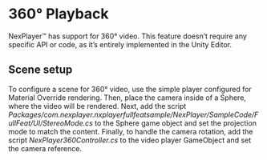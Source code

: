 # 360° Playback

NexPlayer™ has support for 360° video. This feature doesn’t require any specific API or code, as it’s entirely implemented in the Unity Editor. 

## Scene setup

To configure a scene for 360° video, use the simple player configured for Material Override rendering. Then, place the camera inside of a Sphere, where the video will be rendered.
Next, add the script *Packages/com.nexplayer.nxplayerfullfeatsample/NexPlayer/SampleCode/FullFeat/UI/StereoMode.cs* to the Sphere game object and set the projection mode to match the content. Finally, to handle the camera rotation, add the script *NexPlayer360Controller.cs* to the video player GameObject and set the camera reference.